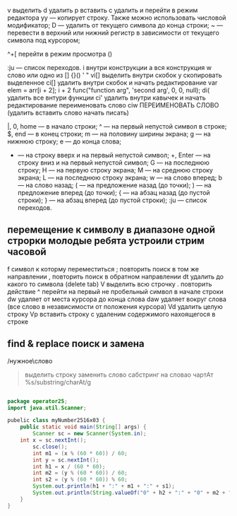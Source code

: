 v выделить
d удалить
p вставить
с удалить и перейти в режим редактора
yy — копирует строку. Также можно использовать числовой модификатор;
D — удалить от текущего символа до конца строки;
~ — перевести в верхний или нижний регистр в зависимости от текущего символа под курсором;


^+[ перейти в режим  просмотра ()


:ju — список переходов.
i внутри конструкции
a вся конструкция
w слово
или  одно из [] {}() ' "
vi[] выделить внутри скобок 
y скопировать выделенное
ci[] удалить внутри скобок и начать редактирование
var elem = arr[i + 2];
i + 2
func("function arg", 'second arg', 0, 0, null);
di( удалить все внтури функции
ci' удалить внутри кавычек и начать редактирование
переименовать слово
ciw  ПЕРЕИМЕНОВАТЬ СЛОВО (удалить вставить слово начать писать)



|, 0, home — в начало строки;
^ — на первый непустой символ в строке;
$, end — в конец строки;
m — на половину ширины экрана;
g — на нижнюю строку;
e — до конца слова;
- — на строку вверх и на первый непустой символ;
+, Enter — на строку вниз и на первый непустой символ;
G — на последнюю строку;
H — на первую строку экрана;
M — на среднюю строку экрана;
L — на последнюю строку экрана;
w — на слово вперед;
b — на слово назад;
( — на предложение назад (до точки);
) — на предложение вперед (до точки);
{ — на абзац назад (до пустой строки);
} — на абзац вперед (до пустой строки);
:ju — список переходов.




## перемещение к символу в диапазоне одной строрки молодые ребята устроили стрим часовой

f символ к которму переместиться
; повторить поиск в том же направлении
, повторить поиск в обратном направлении
dt удалить до какого то символа (delete tab)
V  выделить всю строчку
. повторить действие
^ перейти на первый не пробельный символ в начале строки 
dw удаляет от места курсора до конца слова
daw удаляет вокруг слова (все слово в независимости от положения курсора)
Vd удалить целую строку
Vp вставить строку с удаленим содержимого нахоящегося в строке


## find & replace поиск и замена
/нужное\слово

> выделить строку заменить слово сабстринг на словао чартАт
%s/substring/charAt/g 


```java

package operator25;
import java.util.Scanner;

pubеlic class myNumber2516x03 {
    public static void main(String[] args) {
        Scanner sc = new Scanner(System.in);
    int x = sc.nextInt();
        sc.close();
        int m1 = (x % (60 * 60)) / 60;
        int y = sc.nextInt();
        int h1 = x / (60 * 60);
        int m2 = (y % (60 * 60)) / 60;
        int s2 = (y % (60 * 60)) % 60;
        System.out.println(h1 + ":" + m1 + ":" + s1);
        System.out.println(String.valueOf("0" + h2 + ":" + "0" + m2 + ":" + "0" + s2));
    }
}
```